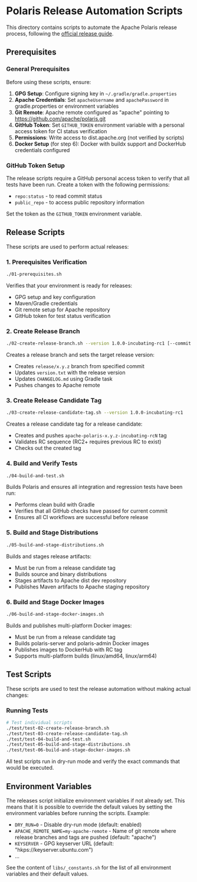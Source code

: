 <!--
  Licensed to the Apache Software Foundation (ASF) under one
  or more contributor license agreements.  See the NOTICE file
  distributed with this work for additional information
  regarding copyright ownership.  The ASF licenses this file
  to you under the Apache License, Version 2.0 (the
  "License"); you may not use this file except in compliance
  with the License.  You may obtain a copy of the License at

   http://www.apache.org/licenses/LICENSE-2.0

  Unless required by applicable law or agreed to in writing,
  software distributed under the License is distributed on an
  "AS IS" BASIS, WITHOUT WARRANTIES OR CONDITIONS OF ANY
  KIND, either express or implied.  See the License for the
  specific language governing permissions and limitations
  under the License.
-->

# Polaris Release Automation Scripts

This directory contains scripts to automate the Apache Polaris release process, following the [official release guide](https://github.com/apache/polaris/blob/main/site/content/release-guide.md).

## Prerequisites
### General Prerequisites
Before using these scripts, ensure:

1. **GPG Setup**: Configure signing key in `~/.gradle/gradle.properties`
2. **Apache Credentials**: Set `apacheUsername` and `apachePassword` in gradle.properties or environment variables
3. **Git Remote**: Apache remote configured as "apache" pointing to https://github.com/apache/polaris.git
4. **GitHub Token**: Set `GITHUB_TOKEN` environment variable with a personal access token for CI status verification
5. **Permissions**: Write access to dist.apache.org (not verified by scripts)
6. **Docker Setup** (for step 6): Docker with buildx support and DockerHub credentials configured

### GitHub Token Setup

The release scripts require a GitHub personal access token to verify that all tests have been run. Create a token with the following permissions:
- `repo:status` - to read commit status
- `public_repo` - to access public repository information

Set the token as the `GITHUB_TOKEN` environment variable.

## Release Scripts

These scripts are used to perform actual releases:

### 1. Prerequisites Verification
```bash
./01-prerequisites.sh
```
Verifies that your environment is ready for releases:
- GPG setup and key configuration
- Maven/Gradle credentials
- Git remote setup for Apache repository
- GitHub token for test status verification

### 2. Create Release Branch
```bash
./02-create-release-branch.sh --version 1.0.0-incubating-rc1 [--commit HEAD] [--recreate]
```
Creates a release branch and sets the target release version:
- Creates `release/x.y.z` branch from specified commit
- Updates `version.txt` with the release version
- Updates `CHANGELOG.md` using Gradle task
- Pushes changes to Apache remote

### 3. Create Release Candidate Tag
```bash
./03-create-release-candidate-tag.sh --version 1.0.0-incubating-rc1
```
Creates a release candidate tag for a release candidate:
- Creates and pushes `apache-polaris-x.y.z-incubating-rcN` tag
- Validates RC sequence (RC2+ requires previous RC to exist)
- Checks out the created tag

### 4. Build and Verify Tests
```bash
./04-build-and-test.sh
```
Builds Polaris and ensures all integration and regression tests have been run:
- Performs clean build with Gradle
- Verifies that all GitHub checks have passed for current commit
- Ensures all CI workflows are successful before release

### 5. Build and Stage Distributions
```bash
./05-build-and-stage-distributions.sh
```
Builds and stages release artifacts:
- Must be run from a release candidate tag
- Builds source and binary distributions
- Stages artifacts to Apache dist dev repository
- Publishes Maven artifacts to Apache staging repository

### 6. Build and Stage Docker Images
```bash
./06-build-and-stage-docker-images.sh
```
Builds and publishes multi-platform Docker images:
- Must be run from a release candidate tag
- Builds polaris-server and polaris-admin Docker images
- Publishes images to DockerHub with RC tag
- Supports multi-platform builds (linux/amd64, linux/arm64)

## Test Scripts

These scripts are used to test the release automation without making actual changes:

### Running Tests
```bash
# Test individual scripts
./test/test-02-create-release-branch.sh
./test/test-03-create-release-candidate-tag.sh
./test/test-04-build-and-test.sh
./test/test-05-build-and-stage-distributions.sh
./test/test-06-build-and-stage-docker-images.sh
```

All test scripts run in dry-run mode and verify the exact commands that would be executed.

## Environment Variables
The releases script initialize environment variables if not already set.
This means that it is possible to override the default values by setting the environment variables before running the scripts.
Example:

- `DRY_RUN=0` - Disable dry-run mode (default: enabled)
- `APACHE_REMOTE_NAME=my-apache-remote` - Name of git remote where release branches and tags are pushed (default: "apache")
- `KEYSERVER` - GPG keyserver URL (default: "hkps://keyserver.ubuntu.com")
- ...

See the content of `libs/_constants.sh` for the list of all environment variables and their default values.